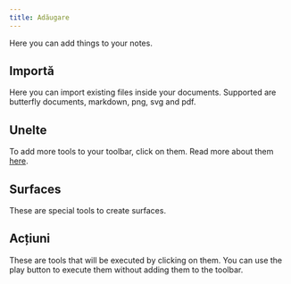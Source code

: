 ```yaml
---
title: Adăugare
---
```


Here you can add things to your notes.

## Importă

Here you can import existing files inside your documents.
Supported are butterfly documents, markdown, png, svg and pdf.

## Unelte

To add more tools to your toolbar, click on them.
Read more about them [here](tools).

## Surfaces

These are special tools to create surfaces.

## Acțiuni

These are tools that will be executed by clicking on them.
You can use the play button to execute them without adding them to the toolbar.
